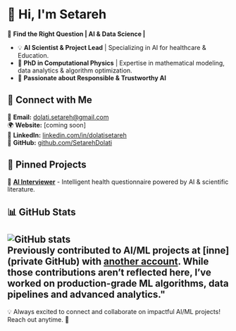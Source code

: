 # 👋 Hi, I'm Setareh

🚀 **Find the Right Question | AI & Data Science |**  

- 💡 **AI Scientist & Project Lead** | Specializing in AI for healthcare & Education.  
- 🔬 **PhD in Computational Physics** | Expertise in mathematical modeling, data analytics & algorithm optimization.  
- 🤖 **Passionate about Responsible & Trustworthy AI**  

## 🔗 Connect with Me  
📩 **Email:** [dolati.setareh@gmail.com](mailto:dolati.setareh@gmail.com)  
🌍 **Website:** [coming soon]  
🔗 **LinkedIn:** [linkedin.com/in/dolatisetareh](https://www.linkedin.com/in/dolatisetareh/)  
📂 **GitHub:** [github.com/SetarehDolati](https://github.com/SetarehDolati)  

## 📌 Pinned Projects  
🔹 **[AI Interviewer](https://github.com/SetarehDolati/AI-Interviewer)** - Intelligent health questionnaire powered by AI & scientific literature.  

## 📊 GitHub Stats  
![GitHub stats](https://github-readme-stats.vercel.app/api?username=SetarehDolati&show_icons=true&theme=radical)  
Previously contributed to AI/ML projects at [inne] (private GitHub) with [another account](https://github.com/seta-inne). While those contributions aren’t reflected here, I’ve worked on production-grade ML algorithms, data pipelines and advanced analytics."
---  
💡 Always excited to connect and collaborate on impactful AI/ML projects! Reach out anytime. 🚀
